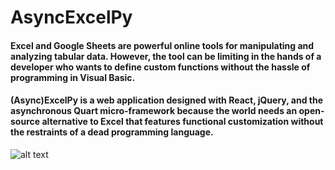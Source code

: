# AsyncExcelPy
<h4>Excel and Google Sheets are powerful online tools for manipulating and analyzing tabular data. However, the tool can be limiting in the hands of a developer who wants to define custom functions without the hassle of programming in Visual Basic.</h4>

<h4>(Async)ExcelPy is a web application designed with React, jQuery, and the asynchronous Quart micro-framework because the world needs an open-source alternative to Excel that features functional customization without the restraints of a dead programming language.</h4>

![alt text](https://dgolembiowski.com/cdn/image.png "ExcelPy")

